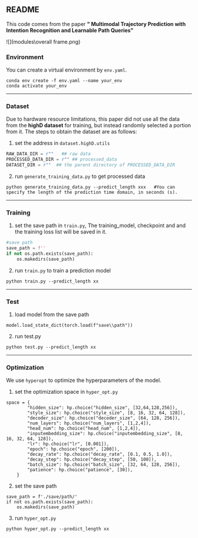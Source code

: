 ## README

This code comes from the paper **" Multimodal Trajectory Prediction with Intention Recognition and Learnable Path Queries"**

![](modules\overall frame.png)

### Environment

You can create a virtual environment by `env.yaml`.

```shell
conda env create -f env.yaml --name your_env
conda activate your_env
```

---

### Dataset 

Due to hardware resource limitations, this paper did not use all the data from the **highD dataset** for training, but instead randomly selected a portion from it.  The steps to obtain  the dataset are as follows:

1. set the address in `dataset.highD.utils`

```python
RAW_DATA_DIR = r""   ## raw data
PROCESSED_DATA_DIR = r"" ## processed_data
DATASET_DIR = r""  ## the parent directory of PROCESSED_DATA_DIR
```

2. run `generate_training_data.py` to get processed data

```shell
python generate_training_data.py --predict_length xxx   #You can specify the length of the prediction time domain, in seconds (s).
```

---

### Training 

1. set the save path in `train.py`, The training_model, checkpoint and and the training loss list will be saved in it.

```python
#save path
save_path = f''
if not os.path.exists(save_path):
    os.makedirs(save_path)
```



2. run `train.py` to train a prediction model

```shel
python train.py --predict_length xx
```

---

### Test

1. load model from the save path

```
model.load_state_dict(torch.load(f"save\\path"))
```

2. run test.py

```
python test.py --predict_length xx
```

---

### Optimization

We use `hyperopt` to optimize the hyperparameters of the model.

1. set the optimization space in `hyper_opt.py`

```
space = {
        "hidden_size": hp.choice("hidden_size", [32,64,128,256]),
        "style_size": hp.choice("style_size", [8, 16, 32, 64, 128]),
        "decoder_size": hp.choice("decoder_size", [64, 128, 256]),
        "num_layers": hp.choice("num_layers", [1,2,4]),
        "head_num": hp.choice("head_num", [1,2,4]),
        "inputembedding_size": hp.choice("inputembedding_size", [8, 16, 32, 64, 128]), 
        "lr": hp.choice("lr", [0.001]),
        "epoch": hp.choice("epoch", [200]),
        "decay_rate": hp.choice("decay_rate", [0.1, 0.5, 1.0]),
        "decay_step": hp.choice("decay_step", [50, 100]),
        "batch_size": hp.choice("batch_size", [32, 64, 128, 256]),
        "patience": hp.choice("patience", [30]),
    }
```

2. set the save path

```
save_path = f'./save/path/'
if not os.path.exists(save_path):
    os.makedirs(save_path)
```

3. run `hyper_opt.py`

```
python hyper_opt.py --predict_length xx
```

